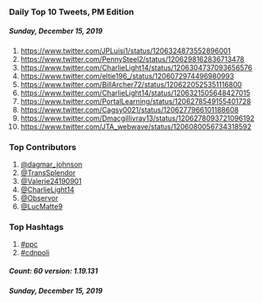 ### Daily Top 10 Tweets, PM Edition
##### Sunday, December 15, 2019
 1) https://www.twitter.com/JPLuisi1/status/1206324873552896001
 2) https://www.twitter.com/PennySteel2/status/1206298162836713478
 3) https://www.twitter.com/CharlieLight14/status/1206304737093656576
 4) https://www.twitter.com/eltie196_/status/1206072974496980993
 5) https://www.twitter.com/BillArcher72/status/1206220525351116800
 6) https://www.twitter.com/CharlieLight14/status/1206321505648427015
 7) https://www.twitter.com/PortalLearning/status/1206278549155401728
 8) https://www.twitter.com/Cagsy0021/status/1206277966101188608
 9) https://www.twitter.com/Dmacgillivray13/status/1206278093721096192
10) https://www.twitter.com/JTA_webwave/status/1206080056734318592

### Top Contributors
  1) [@dagmar_johnson](https://www.twitter.com/dagmar_johnson)
  2) [@TransSplendor](https://www.twitter.com/TransSplendor)
  3) [@Valerie24190901](https://www.twitter.com/Valerie24190901)
  4) [@CharlieLight14](https://www.twitter.com/CharlieLight14)
  5) [@Observor](https://www.twitter.com/Observor)
  6) [@LucMatte9](https://www.twitter.com/LucMatte9)


### Top Hashtags

  1) [#ppc](https://www.twitter.com/hashtag/ppc)
  2) [#cdnpoli](https://www.twitter.com/hashtag/cdnpoli)

##### Count: 60	version: 1.19.131
##### Sunday, December 15, 2019

